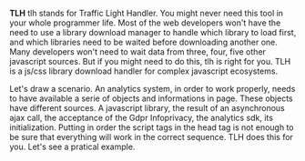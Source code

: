<b>TLH</b>
tlh stands for Traffic Light Handler. 
You might never need this tool in your whole programmer life. Most of the web developers won't have the need to use a library download manager to handle which library to load first, and which libraries need to be waited before downloading another one. Many developers won't need to wait data from three, four, five other javascript sources.
But if you might need to do this, tlh is right for you.
TLH is a js/css library download handler for complex javascript ecosystems. 

Let's draw a scenario.
An analytics system, in order to work properly, needs to have available a serie of objects and informations in page. These objects have different sources. A javascript library, the result of an asynchronous ajax call, the acceptance of the Gdpr Infoprivacy, the analytics sdk, its initialization.
Putting in order the script tags in the head tag is not enough to be sure that everything will work in the correct sequence.
TLH does this for you. 
Let's see a pratical example.
